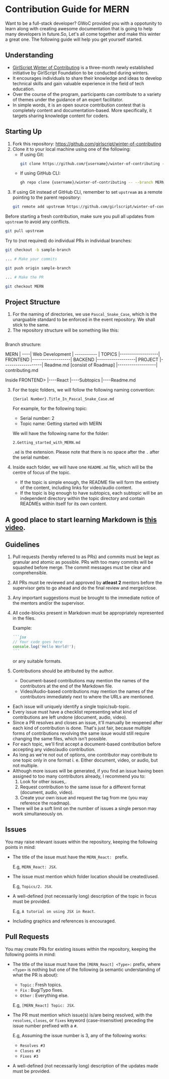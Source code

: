 # Contribution Guide for MERN
Want to be a full-stack developer? GWoC provided you with a oppotunity to learn along with creating awesome documentation that is going to help many developers in future.So, Let's all come together and make this winter a great one. The following guide will help you get yourself started.

## Understanding
- [GirlScript Winter of Contributing](https://gwoc.girlscript.tech/) is a three-month newly established initiative by GirlScript Foundation to be conducted during winters.
- It encourages individuals to share their knowledge and ideas to develop technical skills and gain valuable experience in the field of tech education.
- Over the course of the program, participants can contribute to a variety of themes under the guidance of an expert facilitator.
- In simple words, it is an open source contribution contest
  that is completely content and documentation-based. More
  specifically, it targets sharing knowledge content for coders.


## Starting Up
1. Fork this repository: https://github.com/girlscript/winter-of-contributing
2. Clone it to your local machine using one of the following:
   - If using Git:
     ```bash
     git clone https://github.com/{username}/winter-of-contributing --branch MERN
     ```
   - If using GitHub CLI:
     ```bash
     gh repo clone {username}/winter-of-contributing -- --branch MERN
     ```
3. If using Git instead of GitHub CLI, remember to set `upstream`
   as a remote pointing to the parent repository:
   ```bash
   git remote add upstream https://github.com/girlscript/winter-of-contributing
   ```

Before starting a fresh contribution, make sure you pull all
updates from `upstream` to avoid any conflicts.
```bash
git pull upstream
```

Try to (not required) do individual PRs in individual branches:
```bash
git checkout -b sample-branch

... # Make your commits

git push origin sample-branch

... # Make the PR

git checkout MERN
```
## Project Structure
1. For the naming of directories, we use `Pascal_Snake_Case`,
   which is the unarguable standard to be enforced in the event
   repository. We shall stick to the same.
2. The repository structure will be something like this:
   ```
Branch structure: 

MERN 
| ----|  Web Development 
| ----------- |  TOPICS 
|-------------------| FRONTEND
|-------------------| BACKEND 
|-------------------| PROJECT
|-------------------| Readme.md [consist of Roadmap] 
|-------------------| contributing.md 

Inside FRONTEND> 
            |----React
                   |----Subtopics
            |----Readme.md

3. For the topic folders, we will follow the following naming convention:
   ```
   {Serial Number}.Title_In_Pascal_Snake_Case.md
   ```
   For example, for the following topic:
   - Serial number: 2
   - Topic name: Getting started with MERN

   We will have the following name for the folder:
   ```
   2.Getting_started_with_MERN.md
   ```
   `.md` is the extension. Please note that there is no space
   after the `.` after the serial number.
4. Inside each folder, we will have one `README.md` file, which
   will be the centre of focus of the topic.
   - If the topic is simple enough, the README file will form
     the entirety of the content, including links for video/audio content.
   - If the topic is big enough to have subtopics, each subtopic
     will be an independent directory within the topic directory
     and contain READMEs within itself for its own content.

## A good place to start learning Markdown is [this video](https://www.youtube.com/watch?v=2JE66WFpaII).

## Guidelines
1. Pull requests (hereby referred to as PRs) and commits
   must be kept as granular and atomic as possible. PRs with
   too many commits will be squashed before merge. The commit
   messages must be clear and comprehensible.
2. All PRs must be reviewed and approved by **atleast 2** mentors
   before the supervisor gets to go ahead and do the final
   review and merge/close.
3. Any important suggestions must be brought to the immediate notice
   of the mentors and/or the supervisor.
4. All code-blocks present in Markdown must be appropriately represented in the files.
   
   Example: 
   ```` md
   ```jsx
   // Your code goes here
   console.log('Hello World!');
   ```
   ````

   or any suitable formats. 
5. Contributions should be attributed by the author.
   - Document-based contributions may mention the names of the contributors
     at the end of the Markdown file.
   - Video/Audio-based contributions may mention the names of the contributors
     immediately next to where the URLs are mentioned.

- Each issue will uniquely identify a single topic/sub-topic.
- Every issue must have a checklist representing what kind of contributions are left undone (document, audio, video).
- Since a PR resolves and closes an issue, it'll manually be reopened after each kind of contribution is done. That's just fair, because multiple forms of contributions revolving the same issue would still require changing the same files, which isn't possible.
- For each topic, we'll first accept a document-based contribution before accepting any video/audio contribution.
- As long as we're not out of options, one contributor may contribute to one topic only in one format i. e. Either document, video, or audio, but not multiple.
- Although more issues will be generated, if you find an issue having been assigned to too many contributors already, I recommend you to:
  1. Look for other issues,.
  2. Request contribution to the same issue for a different format (document, audio, video).
  3. Create your own issue and request the tag from me (you may reference the roadmap).
- There will be a soft limit on the number of issues a single person may work simultaneously on.

## Issues
You may raise relevant issues within the repository, keeping
the following points in mind:
- The title of the issue must have the `MERN_React: ` prefix.
  
  E.g, `MERN_React: JSX`.
- The issue must mention which folder location should be
  created/used.

  E.g, `Topics/2. JSX`.
- A well-defined (not necessarily long) description of the
  topic in focus must be provided.

  E.g, `A tutorial on using JSX in React`.
- Including graphics and references is encouraged.

## Pull Requests
You may create PRs for existing issues within the repository, keeping
the following points in mind:
- The title of the issue must have the `[MERN_React] <Type>:` prefix,
  where `<Type>` is nothing but one of the following (a semantic
  understanding of what the PR is about):
  - `Topic` : Fresh topics.
  - `Fix` : Bug/Typo fixes.
  - `Other` : Everything else.
  
  E.g, `[MERN_React] Topic: JSX`.
- The PR must mention which issue(s) is/are being resolved, with
  the `resolves`, `closes`, or `fixes` keyword (case-insensitive) preceding the
  issue number prefixed with a `#`.

  E.g, Assuming the issue number is 3, any of the following works:
  - `Resolves #3`
  - `Closes #3`
  - `Fixes #3`
- A well-defined (not necessarily long) description of the
  updates made must be provided.
